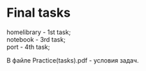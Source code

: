 # Final tasks

homelibrary - 1st task;<br/>
notebook - 3rd task;<br/>
port - 4th task;<br/>

В файле Practice(tasks).pdf - условия задач.